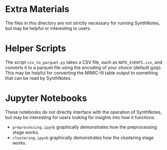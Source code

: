 # Extra Materials

The files in this directory are not strictly necessary for running SynthNotes, but may be helpful or interesting to users.

# Helper Scripts

The script ``csv_to_parquet.py`` takes a CSV file, such as ``NOTE_EVENTS.csv``, and converts it to a parquet file using the encoding of your choice (default gzip). This may be helpful for converting the MIMIC-III table output to something that can be read by SynthNotes.

# Jupyter Notebooks

These notebooks do not directly interface with the operation of SynthNotes, but may be interesting for users looking for insights into how it functions.

* ``preprocessing.ipynb`` graphically demonstrates how the preprocessing stage works.
* ``clustering.ipynb`` graphically demonstrates how the clustering stage works.
